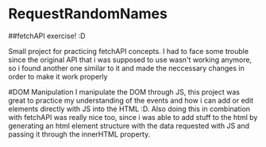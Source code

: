 # RequestRandomNames

##fetchAPI exercise! :D

Small project for practicing fetchAPI concepts. 
I had to face some trouble since the original API that i was supposed to use wasn't working anymore, 
so i found another one similar to it and made the neccessary changes in order to make it work properly 

#DOM Manipulation
I manipulate the DOM through JS, this project was great to practice my understanding of the events and how i can add or edit elements directly with JS into the HTML :D. Also doing this in combination with fetchAPI was really nice too, since i was able to add stuff to the html by generating an html element structure with the data requested with JS and passing it through the innerHTML property.

